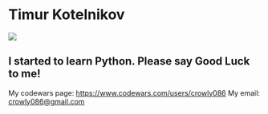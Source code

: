 # Timur Kotelnikov
![](my_foto.jpg)

## I started to learn Python. Please say Good Luck to me!
My codewars page:
https://www.codewars.com/users/crowly086
My email:
crowly086@gmail.com

<!---
Timur-Kotelnikov/Timur-Kotelnikov is a ✨ special ✨ repository because its `README.md` (this file) appears on your GitHub profile.
You can click the Preview link to take a look at your changes.
--->

